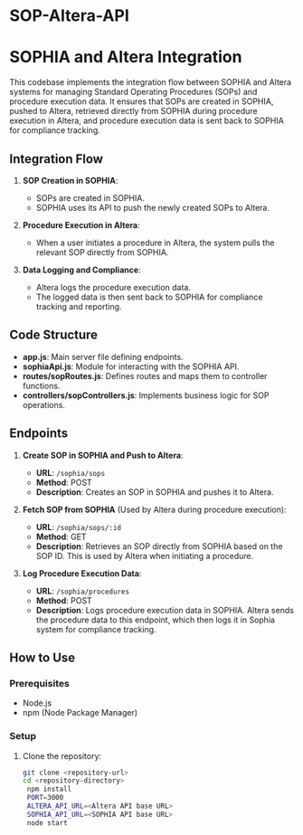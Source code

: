 # SOP-Altera-API

# SOPHIA and Altera Integration 

This codebase implements the integration flow between SOPHIA and Altera systems for managing Standard Operating Procedures (SOPs) and procedure execution data. It ensures that SOPs are created in SOPHIA, pushed to Altera, retrieved directly from SOPHIA during procedure execution in Altera, and procedure execution data is sent back to SOPHIA for compliance tracking.

## Integration Flow

1. **SOP Creation in SOPHIA**:
   - SOPs are created in SOPHIA.
   - SOPHIA uses its API to push the newly created SOPs to Altera.

2. **Procedure Execution in Altera**:
   - When a user initiates a procedure in Altera, the system pulls the relevant SOP directly from SOPHIA.

3. **Data Logging and Compliance**:
   - Altera logs the procedure execution data.
   - The logged data is then sent back to SOPHIA for compliance tracking and reporting.

## Code Structure

- **app.js**: Main server file defining endpoints.
- **sophiaApi.js**: Module for interacting with the SOPHIA API.
- **routes/sopRoutes.js**: Defines routes and maps them to controller functions.
- **controllers/sopControllers.js**: Implements business logic for SOP operations.

## Endpoints

1. **Create SOP in SOPHIA and Push to Altera**:
   - **URL**: `/sophia/sops`
   - **Method**: POST
   - **Description**: Creates an SOP in SOPHIA and pushes it to Altera.

2. **Fetch SOP from SOPHIA** (Used by Altera during procedure execution):
   - **URL**: `/sophia/sops/:id`
   - **Method**: GET
   - **Description**: Retrieves an SOP directly from SOPHIA based on the SOP ID. This is used by Altera when initiating a procedure.

3. **Log Procedure Execution Data**:
   - **URL**: `/sophia/procedures`
   - **Method**: POST
   - **Description**: Logs procedure execution data in SOPHIA. Altera sends the procedure data to this endpoint, which then logs it in Sophia system for compliance tracking.

## How to Use

### Prerequisites

- Node.js
- npm (Node Package Manager)

### Setup

1. Clone the repository:
   ```sh
   git clone <repository-url>
   cd <repository-directory>
    npm install
    PORT=3000
    ALTERA_API_URL=<Altera API base URL>
    SOPHIA_API_URL=<SOPHIA API base URL>
    node start
